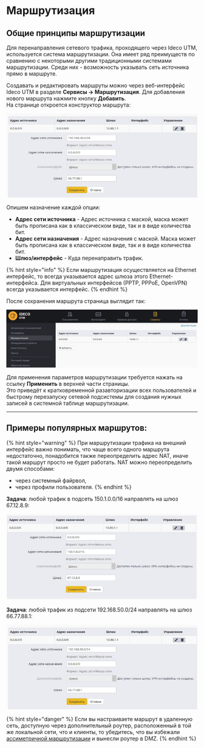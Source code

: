 # Маршрутизация

## Общие принципы маршрутизации

Для перенаправления сетевого трафика, проходящего через Ideco UTM, используется система маршрутизации. Она имеет ряд преимуществ по сравнению с некоторыми другими традиционными системами маршрутизации. Среди них - возможность указывать сеть источника прямо в маршруте.

Создавать и редактировать маршруты можно через веб-интерфейс Ideco UTM в разделе **Сервисы -&gt; Маршрутизация**. Для добавления нового маршрута нажмите кнопку **Добавить**.  
На странице откроется конструктор маршрута:

![](../.gitbook/assets/11436066%20%282%29%20%282%29%20%282%29%20%282%29%20%282%29%20%282%29%20%282%29%20%282%29%20%282%29%20%282%29%20%282%29%20%282%29.jpg)

Опишем назначение каждой опции:

* **Адрес сети источника** - Адрес источника с маской, маска может быть прописана как в классическом виде, так и в виде количества бит.
* **Адрес сети назначения** - Адрес назначения с маской. Маска может быть прописана как в классическом виде, так и в виде количества бит. 
* **Шлюз/интерфейс** - Куда перенаправить трафик.

{% hint style="info" %}
Если маршрутизация осуществляется на Ethernet интерфейс, то всегда указывается адрес шлюза этого Ethernet-интерфейса. Для виртуальных интерфейсов \(РРТР, РРРоЕ, OpenVPN\) всегда указывается интерфейс.
{% endhint %}

После сохранения маршрута страница выглядит так:

![](../.gitbook/assets/11436067.jpg)

Для применения параметров маршрутизации требуется нажать на ссылку **Применить** в верхней части страницы.  
Это приведёт к кратковременной разавторизации всех пользователей и быстрому перезапуску сетевой подсистемы для создания нужных записей в системной таблице маршрутизации.  
****

## Примеры популярных маршрутов:

{% hint style="warning" %}
При маршрутизации трафика на внешний интерфейс важно понимать, что чаще всего одного маршрута недостаточно, понадобится также переопределить адрес NAT, иначе такой маршрут просто не будет работать. NAT можно переопределить двумя способами: 

* через системный файрвол, 
* через профили пользователя.
{% endhint %}

**Задача**: любой трафик в подсеть 150.1.0.0/16 направлять на шлюз 67.12.8.9:

![](../.gitbook/assets/11436069.jpg)

**Задача**: любой трафик из подсети 192.168.50.0/24 направлять на шлюз 66.77.88.1:

![](../.gitbook/assets/11436066%20%282%29%20%282%29%20%282%29%20%282%29%20%282%29%20%282%29%20%282%29%20%282%29%20%282%29%20%282%29%20%282%29%20%281%29.jpg)

{% hint style="danger" %}
Если вы настраиваете маршрут в удаленную сеть, доступную через дополнительный роутер, расположенный в той же локальной сети, что и клиенты, то убедитесь, что вы избежали [ассиметричной маршрутизации](../popular-recipes/access-to-remote-networks-through-a-router-in-the-local-network.md) и вынесли роутер в DMZ.
{% endhint %}

